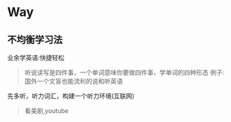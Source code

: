 # Way

## 不均衡学习法

业余学英语:快捷轻松

> 听说读写是四件事，一个单词意味你要做四件事，学单词的四种形态
> 例子:国外一个文盲也能流利的说和听英语

先多听，听力词汇，构建一个听力环境(互联网)
> 看美剧,youtube
